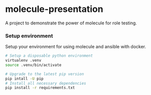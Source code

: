 # molecule-presentation

A project to demonstrate the power of molecule for role testing.

### Setup environment

Setup your environment for using molecule and ansible with docker.

```bash
# Setup a disposable python environment
virtualenv .venv
source .venv/bin/activate

# Upgrade to the latest pip version
pip intall -U pip
# Install all necessary dependencies
pip install -r requirements.txt
```

